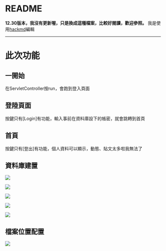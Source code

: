 README 
===
**12.30版本，我沒有更新喔，只是換成這種檔案，比較好閱讀，歡迎參照。**
我是使用[hackmd](https://hackmd.io)編輯

---
# 此次功能
## **一開始**
在ServletController按run，會跑到登入頁面

## **登陸頁面**
按鍵只有[Login]有功能，輸入事前在資料庫設下的帳密，就會跳轉到首頁

## **首頁**
按鍵只有[登出]有功能，個人資料可以顯示，動態、貼文太多啦我無法了

## **資料庫建置**

![](https://i.imgur.com/6tihiUr.jpg)

![](https://i.imgur.com/kCw0986.jpg)

![](https://i.imgur.com/bETa6dM.jpg)

![](https://i.imgur.com/usRzXLl.jpg)

![](https://i.imgur.com/4APNmKe.jpg)

## **檔案位置配置**

![](https://i.imgur.com/EJvNMMS.jpg)
